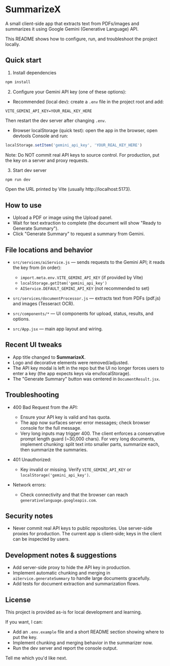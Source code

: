 # SummarizeX

A small client-side app that extracts text from PDFs/images and summarizes it using Google Gemini (Generative Language) API.

This README shows how to configure, run, and troubleshoot the project locally.

## Quick start

1. Install dependencies

```powershell
npm install
```

2. Configure your Gemini API key (one of these options):

- Recommended (local dev): create a `.env` file in the project root and add:

```text
VITE_GEMINI_API_KEY=YOUR_REAL_KEY_HERE
```

Then restart the dev server after changing `.env`.

- Browser localStorage (quick test): open the app in the browser, open devtools Console and run:

```javascript
localStorage.setItem('gemini_api_key', 'YOUR_REAL_KEY_HERE')
```

Note: Do NOT commit real API keys to source control. For production, put the key on a server and proxy requests.

3. Start dev server

```powershell
npm run dev
```

Open the URL printed by Vite (usually http://localhost:5173).

## How to use

- Upload a PDF or image using the Upload panel.
- Wait for text extraction to complete (the document will show "Ready to Generate Summary").
- Click "Generate Summary" to request a summary from Gemini.

## File locations and behavior

- `src/services/aiService.js` — sends requests to the Gemini API; it reads the key from (in order):
  - `import.meta.env.VITE_GEMINI_API_KEY` (if provided by Vite)
  - `localStorage.getItem('gemini_api_key')`
  - `AIService.DEFAULT_GEMINI_API_KEY` (not recommended to set)

- `src/services/documentProcessor.js` — extracts text from PDFs (pdf.js) and images (Tesseract OCR).
- `src/components/*` — UI components for upload, status, results, and options.
- `src/App.jsx` — main app layout and wiring.

## Recent UI tweaks
- App title changed to **SummarizeX**.
- Logo and decorative elements were removed/adjusted.
- The API key modal is left in the repo but the UI no longer forces users to enter a key (the app expects keys via env/localStorage).
- The "Generate Summary" button was centered in `DocumentResult.jsx`.

## Troubleshooting

- 400 Bad Request from the API:
  - Ensure your API key is valid and has quota.
  - The app now surfaces server error messages; check browser console for the full message.
  - Very long inputs may trigger 400. The client enforces a conservative prompt length guard (~30,000 chars). For very long documents, implement chunking: split text into smaller parts, summarize each, then summarize the summaries.

- 401 Unauthorized:
  - Key invalid or missing. Verify `VITE_GEMINI_API_KEY` or `localStorage('gemini_api_key')`.

- Network errors:
  - Check connectivity and that the browser can reach `generativelanguage.googleapis.com`.

## Security notes
- Never commit real API keys to public repositories. Use server-side proxies for production. The current app is client-side; keys in the client can be inspected by users.

## Development notes & suggestions
- Add server-side proxy to hide the API key in production.
- Implement automatic chunking and merging in `aiService.generateSummary` to handle large documents gracefully.
- Add tests for document extraction and summarization flows.

## License
This project is provided as-is for local development and learning.


If you want, I can:
- Add an `.env.example` file and a short README section showing where to put the key.
- Implement chunking and merging behavior in the summarizer now.
- Run the dev server and report the console output.

Tell me which you'd like next.
